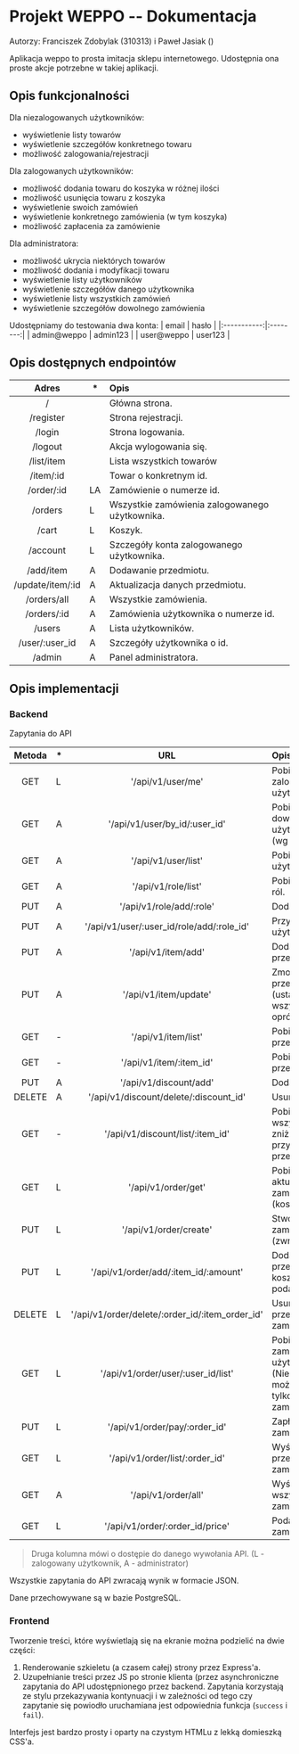 # Projekt WEPPO -- Dokumentacja
Autorzy: Franciszek Zdobylak (310313) i Paweł Jasiak ()

Aplikacja weppo to prosta imitacja sklepu internetowego. Udostępnia ona proste akcje potrzebne
w takiej aplikacji.

## Opis funkcjonalności

Dla niezalogowanych użytkowników:
* wyświetlenie listy towarów
* wyświetlenie szczegółów konkretnego towaru
* możliwość zalogowania/rejestracji

Dla zalogowanych użytkowników:
* możliwość dodania towaru do koszyka w różnej ilości
* możliwość usunięcia towaru z koszyka
* wyświetlenie swoich zamówień
* wyświetlenie konkretnego zamówienia (w tym koszyka)
* możliwość zapłacenia za zamówienie

Dla administratora:
* możliwość ukrycia niektórych towarów
* możliwość dodania i modyfikacji towaru
* wyświetlenie listy użytkowników
* wyświetlenie szczegółów danego użytkownika
* wyświetlenie listy wszystkich zamówień
* wyświetlenie szczegółów dowolnego zamówienia

Udostępniamy do testowania dwa konta:
|    email    |   hasło  |
|:-----------:|:--------:|
| admin@weppo | admin123 |
| user@weppo  | user123  |

## Opis dostępnych endpointów

| Adres          |\*| Opis |
|:--------------:|--|:-----|
|/               |  | Główna strona.
|/register       |  | Strona rejestracji.
|/login          |  | Strona logowania.
|/logout         |  | Akcja wylogowania się.
|/list/item      |  | Lista wszystkich towarów
|/item/:id       |  | Towar o konkretnym id.
|/order/:id      |LA| Zamówienie o numerze id.
|/orders         |L | Wszystkie zamówienia zalogowanego użytkownika.
|/cart           |L | Koszyk.
|/account        |L | Szczegóły konta zalogowanego użytkownika.
|/add/item       |A | Dodawanie przedmiotu.
|/update/item/:id|A | Aktualizacja danych przedmiotu.
|/orders/all     |A | Wszystkie zamówienia.
|/orders/:id     |A | Zamówienia użytkownika o numerze id.
|/users          |A | Lista użytkowników.
|/user/:user\_id |A | Szczegóły użytkownika o id.
|/admin          |A | Panel administratora.

## Opis implementacji

### Backend

Zapytania do API

|Metoda|\*|URL|Opis|
|:----:|-|:--:|:---|
|GET   |L|'/api/v1/user/me'|Pobierz dane zalogowanego użytkownika.|
|GET   |A|'/api/v1/user/by\_id/:user\_id'|Pobierz dane dowolnego użytkownika (wg id) |
|GET   |A|'/api/v1/user/list'|Pobierz listę użytkowników.|
|GET   |A|'/api/v1/role/list'|Pobierz listę ról.|
|PUT   |A|'/api/v1/role/add/:role'|Dodaj rolę.|
|PUT   |A|'/api/v1/user/:user\_id/role/add/:role\_id'|Przypisz rolę użytkownikowi.|
|PUT   |A|'/api/v1/item/add'|Dodaj przedmiot.|
|PUT   |A|'/api/v1/item/update'|Zmodyfikuj przedmiot. (ustawiane są wszystkie pola oprócz id.)|
|GET   |-|'/api/v1/item/list'|Pobierz listę przedmiotów.|
|GET   |-|'/api/v1/item/:item\_id'|Pobierz dane przedmiotu.|
|PUT   |A|'/api/v1/discount/add'|Dodaj zniżkę.|
|DELETE|A|'/api/v1/discount/delete/:discount\_id'|Usuń zniżkę.|
|GET   |-|'/api/v1/discount/list/:item\_id'|Pobierz wszystkie zniżki przypisane do przedmiotu.|
|GET   |L|'/api/v1/order/get'|Pobierz id aktualnego zamówienia (koszyka).|
|PUT   |L|'/api/v1/order/create'|Stwórz nowe zamówienie. (zwracane id)|
|PUT   |L|'/api/v1/order/add/:item\_id/:amount'|Dodaj przedmiot do koszyka (w podanej ilości).|
|DELETE|L|'/api/v1/order/delete/:order\_id/:item\_order\_id'|Usuń przedmiot z zamówienia.|
|GET   |L|'/api/v1/order/user/:user\_id/list'|Pobierz zamówienia użytkownika. (Nie-admin może pobrać tylko swoje zamówienia).|
|PUT   |L|'/api/v1/order/pay/:order\_id'|Zapłać za zamówienie.|
|GET   |L|'/api/v1/order/list/:order\_id'|Wyświetl przedmioty zamówienia.|
|GET   |A|'/api/v1/order/all'|Wyświetl wszystkie zamówienia.|
|GET   |L|'/api/v1/order/:order\_id/price'|Podaj wartość zamówienia.|

> Druga kolumna mówi o dostępie do danego wywołania API.
> (L - zalogowany użytkownik, A - administrator)

Wszystkie zapytania do API zwracają wynik w formacie JSON.

Dane przechowywane są w bazie PostgreSQL.

### Frontend
Tworzenie treści, które wyświetlają się na ekranie można podzielić na dwie części:
1. Renderowanie szkieletu (a czasem całej) strony przez Express'a.
2. Uzupełnianie treści przez JS po stronie klienta (przez asynchroniczne zapytania do API
  udostępnionego przez backend. Zapytania korzystają ze stylu przekazywania kontynuacji i 
  w zależności od tego czy zapytanie się powiodło uruchamiana jest odpowiednia funkcja
  (`success` i `fail`).

Interfejs jest bardzo prosty i oparty na czystym HTMLu z lekką domieszką CSS'a.
